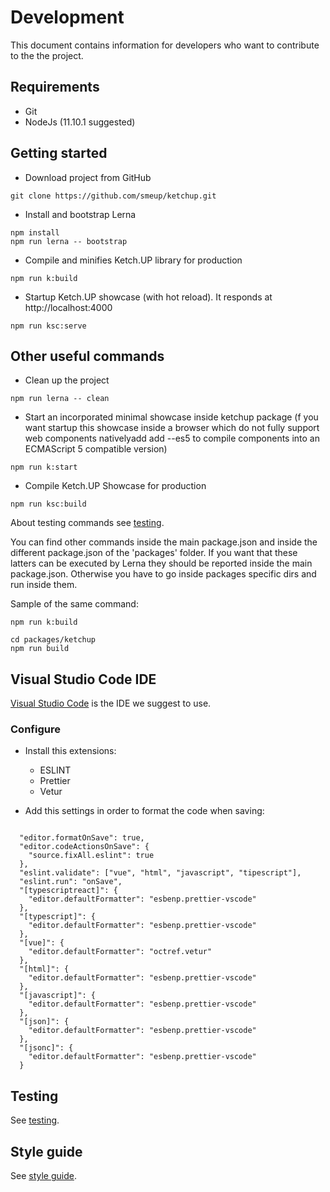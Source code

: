 # Development

This document contains information for developers who want to contribute to the the project.

## Requirements

-   Git
-   NodeJs (11.10.1 suggested)

## Getting started

-   Download project from GitHub

```
git clone https://github.com/smeup/ketchup.git
```

-   Install and bootstrap Lerna

```
npm install
npm run lerna -- bootstrap
```

-   Compile and minifies Ketch.UP library for production

```
npm run k:build
```

-   Startup Ketch.UP showcase (with hot reload). It responds at http://localhost:4000

```
npm run ksc:serve
```

## Other useful commands

-   Clean up the project

```
npm run lerna -- clean
```

-   Start an incorporated minimal showcase inside ketchup package (f you want startup this showcase inside a browser which do not fully support web components nativelyadd add --es5 to compile components into an ECMAScript 5 compatible version)

```
npm run k:start
```

-   Compile Ketch.UP Showcase for production

```
npm run ksc:build
```

About testing commands see [testing](testing.md).

You can find other commands inside the main package.json and inside the different package.json of the 'packages' folder. If you want that these latters can be executed by Lerna they should be reported inside the main package.json. Otherwise you have to go inside packages specific dirs and run inside them.

Sample of the same command:

```
npm run k:build

cd packages/ketchup
npm run build

```

## Visual Studio Code IDE

[Visual Studio Code](https://code.visualstudio.com/) is the IDE we suggest to use.

### Configure

-   Install this extensions:

    -   ESLINT
    -   Prettier
    -   Vetur

-   Add this settings in order to format the code when saving:

```

  "editor.formatOnSave": true,
  "editor.codeActionsOnSave": {
    "source.fixAll.eslint": true
  },
  "eslint.validate": ["vue", "html", "javascript", "tipescript"],
  "eslint.run": "onSave",
  "[typescriptreact]": {
    "editor.defaultFormatter": "esbenp.prettier-vscode"
  },
  "[typescript]": {
    "editor.defaultFormatter": "esbenp.prettier-vscode"
  },
  "[vue]": {
    "editor.defaultFormatter": "octref.vetur"
  },
  "[html]": {
    "editor.defaultFormatter": "esbenp.prettier-vscode"
  },
  "[javascript]": {
    "editor.defaultFormatter": "esbenp.prettier-vscode"
  },
  "[json]": {
    "editor.defaultFormatter": "esbenp.prettier-vscode"
  },
  "[jsonc]": {
    "editor.defaultFormatter": "esbenp.prettier-vscode"
  }

```

## Testing

See [testing](testing.md).

## Style guide

See [style guide](styleGuide.md).
